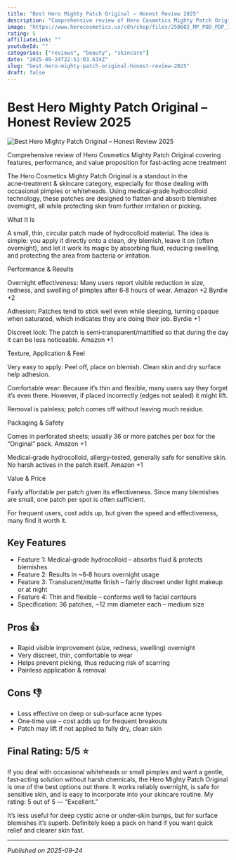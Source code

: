 ```yaml
---
title: "Best Hero Mighty Patch Original – Honest Review 2025"
description: "Comprehensive review of Hero Cosmetics Mighty Patch Original covering features, performance, and value proposition for fast‐acting acne treatment"
image: "https://www.herocosmetics.us/cdn/shop/files/250602_MP_POD_PDP_1.jpg"
rating: 5
affiliateLink: ""
youtubeId: ""
categories: ["reviews", "beauty", "skincare"]
date: "2025-09-24T22:51:03.634Z"
slug: "best-hero-mighty-patch-original-honest-review-2025"
draft: false
---
```


# Best Hero Mighty Patch Original – Honest Review 2025

![Best Hero Mighty Patch Original – Honest Review 2025](https://www.herocosmetics.us/cdn/shop/files/250602_MP_POD_PDP_1.jpg)

 Comprehensive review of Hero Cosmetics Mighty Patch Original covering features, performance, and value proposition for fast‐acting acne treatment

The Hero Cosmetics Mighty Patch Original is a standout in the acne‑treatment & skincare category, especially for those dealing with occasional pimples or whiteheads. Using medical‑grade hydrocolloid technology, these patches are designed to flatten and absorb blemishes overnight, all while protecting skin from further irritation or picking.

What It Is

A small, thin, circular patch made of hydrocolloid material. The idea is simple: you apply it directly onto a clean, dry blemish, leave it on (often overnight), and let it work its magic by absorbing fluid, reducing swelling, and protecting the area from bacteria or irritation.

Performance & Results

Overnight effectiveness: Many users report visible reduction in size, redness, and swelling of pimples after 6‑8 hours of wear. 
Amazon
+2
Byrdie
+2

Adhesion: Patches tend to stick well even while sleeping, turning opaque when saturated, which indicates they are doing their job. 
Byrdie
+1

Discreet look: The patch is semi‑transparent/mattified so that during the day it can be less noticeable. 
Amazon
+1

Texture, Application & Feel

Very easy to apply: Peel off, place on blemish. Clean skin and dry surface help adhesion.

Comfortable wear: Because it’s thin and flexible, many users say they forget it’s even there. However, if placed incorrectly (edges not sealed) it might lift.

Removal is painless; patch comes off without leaving much residue.

Packaging & Safety

Comes in perforated sheets; usually 36 or more patches per box for the “Original” pack. 
Amazon
+1

Medical‑grade hydrocolloid, allergy‑tested, generally safe for sensitive skin. No harsh actives in the patch itself. 
Amazon
+1

Value & Price

Fairly affordable per patch given its effectiveness. Since many blemishes are small, one patch per spot is often sufficient.

For frequent users, cost adds up, but given the speed and effectiveness, many find it worth it.


## Key Features

- Feature 1: Medical‑grade hydrocolloid – absorbs fluid & protects blemishes
- Feature 2: Results in ~6‑8 hours overnight usage
- Feature 3: Translucent/matte finish – fairly discreet under light makeup or at night
- Feature 4: Thin and flexible – conforms well to facial contours
- Specification: 36 patches, ~12 mm diameter each – medium size



## Pros 👍

- Rapid visible improvement (size, redness, swelling) overnight
- Very discreet, thin, comfortable to wear
- Helps prevent picking, thus reducing risk of scarring
- Painless application & removal



## Cons 👎

- Less effective on deep or sub‑surface acne types
- One‑time use – cost adds up for frequent breakouts
- Patch may lift if not applied to fully dry, clean skin


## Final Rating: 5/5 ⭐

If you deal with occasional whiteheads or small pimples and want a gentle, fast‑acting solution without harsh chemicals, the Hero Mighty Patch Original is one of the best options out there. It works reliably overnight, is safe for sensitive skin, and is easy to incorporate into your skincare routine. My rating: 5 out of 5 — “Excellent.”

It’s less useful for deep cystic acne or under‑skin bumps, but for surface blemishes it’s superb. Definitely keep a pack on hand if you want quick relief and clearer skin fast.



---

*Published on 2025-09-24*

